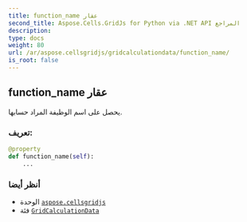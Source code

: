 ```yaml
---
title: function_name عقار
second_title: Aspose.Cells.GridJs for Python via .NET API المراجع
description:
type: docs
weight: 80
url: /ar/aspose.cellsgridjs/gridcalculationdata/function_name/
is_root: false
---
```

##  function_name عقار


يحصل على اسم الوظيفة المراد حسابها.
###  تعريف:
```python
@property
def function_name(self):
    ...
```

###  أنظر أيضا
* الوحدة [`aspose.cellsgridjs`](../../)
* فئة [`GridCalculationData`](/cells/python-net/ar/aspose.cellsgridjs/gridcalculationdata)
